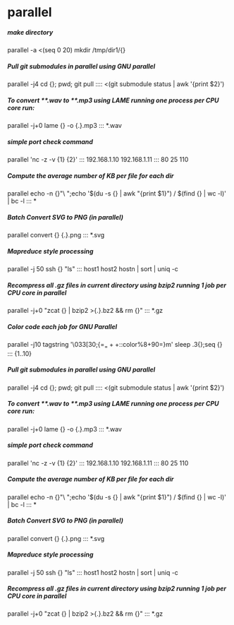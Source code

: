 # parallel

##### make directory

   parallel  -a <(seq 0 20) mkdir /tmp/dir1/{}

##### Pull git submodules in parallel using GNU parallel

   parallel  -j4 cd {}\; pwd\; git pull :::: <(git submodule status | awk '{print $2}')

##### To convert **.wav to **.mp3 using LAME running one process per CPU core run:

   parallel  -j+0 lame {} -o {.}.mp3 ::: *.wav

##### simple port check command

   parallel  'nc -z -v {1} {2}' ::: 192.168.1.10 192.168.1.11 ::: 80 25 110

##### Compute the average number of KB per file for each dir

   parallel   echo -n {}"\ "\;echo '$(du -s {} | awk  "{print \$1}") /  $(find {} | wc -l)' \| bc -l ::: *

##### Batch Convert SVG to PNG (in parallel)

   parallel  convert {} {.}.png ::: *.svg

##### Mapreduce style processing

   parallel  -j 50 ssh {} "ls" ::: host1 host2 hostn | sort | uniq -c

##### Recompress all .gz files in current directory using bzip2 running 1 job per CPU core in parallel

   parallel  -j+0 "zcat {} | bzip2 >{.}.bz2 && rm {}" ::: *.gz

##### Color code each job for GNU Parallel

   parallel  -j10 tagstring '\033[30;{=$_=++$::color%8+90=}m' sleep .3{}\;seq {} ::: {1..10}

##### Pull git submodules in parallel using GNU parallel

   parallel  -j4 cd {}\; pwd\; git pull :::: <(git submodule status | awk '{print $2}')

##### To convert **.wav to **.mp3 using LAME running one process per CPU core run:

   parallel  -j+0 lame {} -o {.}.mp3 ::: *.wav

##### simple port check command

   parallel  'nc -z -v {1} {2}' ::: 192.168.1.10 192.168.1.11 ::: 80 25 110

##### Compute the average number of KB per file for each dir

   parallel   echo -n {}"\ "\;echo '$(du -s {} | awk  "{print \$1}") /  $(find {} | wc -l)' \| bc -l ::: *

##### Batch Convert SVG to PNG (in parallel)

   parallel  convert {} {.}.png ::: *.svg

##### Mapreduce style processing

   parallel  -j 50 ssh {} "ls" ::: host1 host2 hostn | sort | uniq -c

##### Recompress all .gz files in current directory using bzip2 running 1 job per CPU core in parallel

   parallel  -j+0 "zcat {} | bzip2 >{.}.bz2 && rm {}" ::: *.gz
